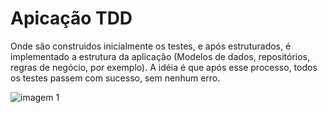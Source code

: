 # Apicação TDD

Onde são construidos inicialmente os testes, e após estruturados, é implementado a estrutura da aplicação (Modelos de dados, repositórios, regras de negócio, por exemplo).
A idéia é que após esse processo, todos os testes passem com sucesso, sem nenhum erro.

![imagem 1](https://miro.medium.com/v2/resize:fit:1024/0*0ck00yn1Ysp7MdBx.jpg)
